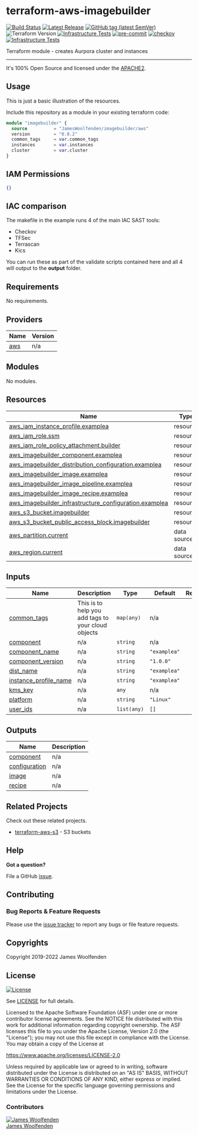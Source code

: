 # terraform-aws-imagebuilder

[![Build Status](https://github.com/JamesWoolfenden/terraform-aws-imagebuilder/workflows/Verify%20and%20Bump/badge.svg?branch=main)](https://github.com/JamesWoolfenden/terraform-aws-imagebuilder)
[![Latest Release](https://img.shields.io/github/release/JamesWoolfenden/terraform-aws-imagebuilder.svg)](https://github.com/JamesWoolfenden/terraform-aws-imagebuilder/releases/latest)
[![GitHub tag (latest SemVer)](https://img.shields.io/github/tag/JamesWoolfenden/terraform-aws-imagebuilder.svg?label=latest)](https://github.com/JamesWoolfenden/terraform-aws-imagebuilder/releases/latest)
![Terraform Version](https://img.shields.io/badge/tf-%3E%3D0.14.0-blue.svg)
[![Infrastructure Tests](https://www.bridgecrew.cloud/badges/github/JamesWoolfenden/terraform-aws-imagebuilder/cis_aws)](https://www.bridgecrew.cloud/link/badge?vcs=github&fullRepo=JamesWoolfenden%2Fterraform-aws-imagebuilder&benchmark=CIS+AWS+V1.2)
[![pre-commit](https://img.shields.io/badge/pre--commit-enabled-brightgreen?logo=pre-commit&logoColor=white)](https://github.com/pre-commit/pre-commit)
[![checkov](https://img.shields.io/badge/checkov-verified-brightgreen)](https://www.checkov.io/)
[![Infrastructure Tests](https://www.bridgecrew.cloud/badges/github/jameswoolfenden/terraform-aws-imagebuilder/general)](https://www.bridgecrew.cloud/link/badge?vcs=github&fullRepo=JamesWoolfenden%2Fterraform-aws-imagebuilder&benchmark=INFRASTRUCTURE+SECURITY)

Terraform module - creates Aurpora cluster and instances

---

It's 100% Open Source and licensed under the [APACHE2](LICENSE).

## Usage

This is just a basic illustration of the resources.

Include this repository as a module in your existing terraform code:

```terraform
module "imagebuilder" {
  source          = "JamesWoolfenden/imagebuilder/aws"
  version         = "0.0.2"
  common_tags     = var.common_tags
  instances       = var.instances
  cluster         = var.cluster
}
```

## IAM Permissions

```json
{}
```

## IAC comparison

The makefile in the example runs 4 of the main IAC SAST tools:

- Checkov
- TFSec
- Terrascan
- Kics

You can run these as part of the validate scripts contained here and all 4 will output to the **output** folder.

<!-- BEGINNING OF PRE-COMMIT-TERRAFORM DOCS HOOK -->
## Requirements

No requirements.

## Providers

| Name | Version |
|------|---------|
| <a name="provider_aws"></a> [aws](#provider\_aws) | n/a |

## Modules

No modules.

## Resources

| Name | Type |
|------|------|
| [aws_iam_instance_profile.examplea](https://registry.terraform.io/providers/hashicorp/aws/latest/docs/resources/iam_instance_profile) | resource |
| [aws_iam_role.ssm](https://registry.terraform.io/providers/hashicorp/aws/latest/docs/resources/iam_role) | resource |
| [aws_iam_role_policy_attachment.builder](https://registry.terraform.io/providers/hashicorp/aws/latest/docs/resources/iam_role_policy_attachment) | resource |
| [aws_imagebuilder_component.examplea](https://registry.terraform.io/providers/hashicorp/aws/latest/docs/resources/imagebuilder_component) | resource |
| [aws_imagebuilder_distribution_configuration.examplea](https://registry.terraform.io/providers/hashicorp/aws/latest/docs/resources/imagebuilder_distribution_configuration) | resource |
| [aws_imagebuilder_image.examplea](https://registry.terraform.io/providers/hashicorp/aws/latest/docs/resources/imagebuilder_image) | resource |
| [aws_imagebuilder_image_pipeline.examplea](https://registry.terraform.io/providers/hashicorp/aws/latest/docs/resources/imagebuilder_image_pipeline) | resource |
| [aws_imagebuilder_image_recipe.examplea](https://registry.terraform.io/providers/hashicorp/aws/latest/docs/resources/imagebuilder_image_recipe) | resource |
| [aws_imagebuilder_infrastructure_configuration.examplea](https://registry.terraform.io/providers/hashicorp/aws/latest/docs/resources/imagebuilder_infrastructure_configuration) | resource |
| [aws_s3_bucket.imagebuilder](https://registry.terraform.io/providers/hashicorp/aws/latest/docs/resources/s3_bucket) | resource |
| [aws_s3_bucket_public_access_block.imagebuilder](https://registry.terraform.io/providers/hashicorp/aws/latest/docs/resources/s3_bucket_public_access_block) | resource |
| [aws_partition.current](https://registry.terraform.io/providers/hashicorp/aws/latest/docs/data-sources/partition) | data source |
| [aws_region.current](https://registry.terraform.io/providers/hashicorp/aws/latest/docs/data-sources/region) | data source |

## Inputs

| Name | Description | Type | Default | Required |
|------|-------------|------|---------|:--------:|
| <a name="input_common_tags"></a> [common\_tags](#input\_common\_tags) | This is to help you add tags to your cloud objects | `map(any)` | n/a | yes |
| <a name="input_component"></a> [component](#input\_component) | n/a | `string` | n/a | yes |
| <a name="input_component_name"></a> [component\_name](#input\_component\_name) | n/a | `string` | `"examplea"` | no |
| <a name="input_component_version"></a> [component\_version](#input\_component\_version) | n/a | `string` | `"1.0.0"` | no |
| <a name="input_dist_name"></a> [dist\_name](#input\_dist\_name) | n/a | `string` | `"examplea"` | no |
| <a name="input_instance_profile_name"></a> [instance\_profile\_name](#input\_instance\_profile\_name) | n/a | `string` | `"examplea"` | no |
| <a name="input_kms_key"></a> [kms\_key](#input\_kms\_key) | n/a | `any` | n/a | yes |
| <a name="input_platform"></a> [platform](#input\_platform) | n/a | `string` | `"Linux"` | no |
| <a name="input_user_ids"></a> [user\_ids](#input\_user\_ids) | n/a | `list(any)` | `[]` | no |

## Outputs

| Name | Description |
|------|-------------|
| <a name="output_component"></a> [component](#output\_component) | n/a |
| <a name="output_configuration"></a> [configuration](#output\_configuration) | n/a |
| <a name="output_image"></a> [image](#output\_image) | n/a |
| <a name="output_recipe"></a> [recipe](#output\_recipe) | n/a |
<!-- END OF PRE-COMMIT-TERRAFORM DOCS HOOK -->

## Related Projects

Check out these related projects.

- [terraform-aws-s3](https://github.com/jameswoolfenden/terraform-aws-s3) - S3 buckets

## Help

**Got a question?**

File a GitHub [issue](https://github.com/JamesWoolfenden/terraform-aws-imagebuilder/issues).

## Contributing

### Bug Reports & Feature Requests

Please use the [issue tracker](https://github.com/JamesWoolfenden/terraform-aws-imagebuilder/issues) to report any bugs or file feature requests.

## Copyrights

Copyright 2019-2022 James Woolfenden

## License

[![License](https://img.shields.io/badge/License-Apache%202.0-blue.svg)](https://opensource.org/licenses/Apache-2.0)

See [LICENSE](LICENSE) for full details.

Licensed to the Apache Software Foundation (ASF) under one
or more contributor license agreements. See the NOTICE file
distributed with this work for additional information
regarding copyright ownership. The ASF licenses this file
to you under the Apache License, Version 2.0 (the
"License"); you may not use this file except in compliance
with the License. You may obtain a copy of the License at

<https://www.apache.org/licenses/LICENSE-2.0>

Unless required by applicable law or agreed to in writing,
software distributed under the License is distributed on an
"AS IS" BASIS, WITHOUT WARRANTIES OR CONDITIONS OF ANY
KIND, either express or implied. See the License for the
specific language governing permissions and limitations
under the License.

### Contributors

[![James Woolfenden][jameswoolfenden_avatar]][jameswoolfenden_homepage]<br/>[James Woolfenden][jameswoolfenden_homepage]

[jameswoolfenden_homepage]: https://github.com/jameswoolfenden
[jameswoolfenden_avatar]: https://github.com/jameswoolfenden.png?size=150
[github]: https://github.com/jameswoolfenden
[linkedin]: https://www.linkedin.com/in/jameswoolfenden/
[twitter]: https://twitter.com/JimWoolfenden
[share_twitter]: https://twitter.com/intent/tweet/?text=terraform-aws-imagebuilder&url=https://github.com/JamesWoolfenden/terraform-aws-imagebuilder
[share_linkedin]: https://www.linkedin.com/shareArticle?mini=true&title=terraform-aws-imagebuilder&url=https://github.com/JamesWoolfenden/terraform-aws-imagebuilder
[share_reddit]: https://reddit.com/submit/?url=https://github.com/JamesWoolfenden/terraform-aws-imagebuilder
[share_facebook]: https://facebook.com/sharer/sharer.php?u=https://github.com/JamesWoolfenden/terraform-aws-imagebuilder
[share_email]: mailto:?subject=terraform-aws-imagebuilder&body=https://github.com/JamesWoolfenden/terraform-aws-imagebuilder
